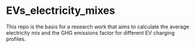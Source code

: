 # EVs_electricity_mixes
This repo is the basis for a research work that aims to calculate the average electricity mix and the GHG emissions factor for different EV charging profiles.
